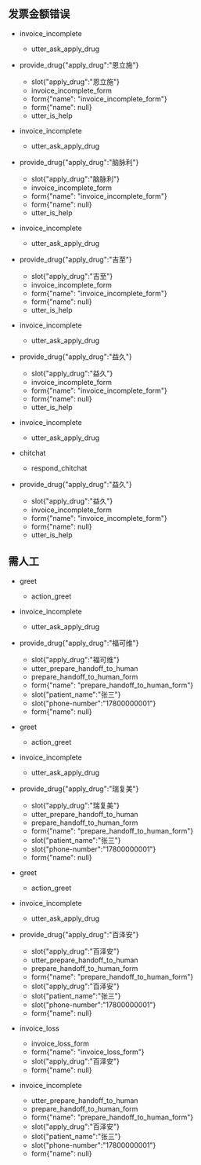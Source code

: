 ## 发票金额错误
* invoice_incomplete
    - utter_ask_apply_drug
* provide_drug{"apply_drug":"恩立施"}
    - slot{"apply_drug":"恩立施"}
    - invoice_incomplete_form
    - form{"name": "invoice_incomplete_form"}
    - form{"name": null}
    - utter_is_help

* invoice_incomplete
    - utter_ask_apply_drug
* provide_drug{"apply_drug":"脑脉利"}
    - slot{"apply_drug":"脑脉利"}
    - invoice_incomplete_form
    - form{"name": "invoice_incomplete_form"}
    - form{"name": null}
    - utter_is_help

* invoice_incomplete
    - utter_ask_apply_drug
* provide_drug{"apply_drug":"吉至"}
    - slot{"apply_drug":"吉至"}
    - invoice_incomplete_form
    - form{"name": "invoice_incomplete_form"}
    - form{"name": null}
    - utter_is_help

* invoice_incomplete
    - utter_ask_apply_drug
* provide_drug{"apply_drug":"益久"}
    - slot{"apply_drug":"益久"}
    - invoice_incomplete_form
    - form{"name": "invoice_incomplete_form"}
    - form{"name": null}
    - utter_is_help

* invoice_incomplete
    - utter_ask_apply_drug
* chitchat
    - respond_chitchat
* provide_drug{"apply_drug":"益久"}
    - slot{"apply_drug":"益久"}
    - invoice_incomplete_form
    - form{"name": "invoice_incomplete_form"}
    - form{"name": null}
    - utter_is_help


## 需人工
* greet
    - action_greet
* invoice_incomplete
    - utter_ask_apply_drug
* provide_drug{"apply_drug":"福可维"}
    - slot{"apply_drug":"福可维"}
    - utter_prepare_handoff_to_human
    - prepare_handoff_to_human_form
    - form{"name": "prepare_handoff_to_human_form"}
    - slot{"patient_name":"张三"}
    - slot{"phone-number":"17800000001"}
    - form{"name": null}

* greet
    - action_greet
* invoice_incomplete
    - utter_ask_apply_drug
* provide_drug{"apply_drug":"瑞复美"}
    - slot{"apply_drug":"瑞复美"}
    - utter_prepare_handoff_to_human
    - prepare_handoff_to_human_form
    - form{"name": "prepare_handoff_to_human_form"}
    - slot{"patient_name":"张三"}
    - slot{"phone-number":"17800000001"}
    - form{"name": null}

* greet
    - action_greet
* invoice_incomplete
    - utter_ask_apply_drug
* provide_drug{"apply_drug":"百泽安"}
    - slot{"apply_drug":"百泽安"}
    - utter_prepare_handoff_to_human
    - prepare_handoff_to_human_form
    - form{"name": "prepare_handoff_to_human_form"}
    - slot{"apply_drug":"百泽安"}
    - slot{"patient_name":"张三"}
    - slot{"phone-number":"17800000001"}
    - form{"name": null}

* invoice_loss
  - invoice_loss_form
  - form{"name": "invoice_loss_form"}
  - slot{"apply_drug":"百泽安"}
  - form{"name": null}
* invoice_incomplete
    - utter_prepare_handoff_to_human
    - prepare_handoff_to_human_form
    - form{"name": "prepare_handoff_to_human_form"}
    - slot{"apply_drug":"百泽安"}
    - slot{"patient_name":"张三"}
    - slot{"phone-number":"17800000001"}
    - form{"name": null}